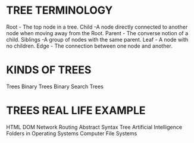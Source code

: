 TREE TERMINOLOGY
========================
Root - The top node in a tree.
Child -A node directly connected to another node when moving away from the Root.
Parent - The converse notion of a child.
Siblings -A group of nodes with the same parent.
Leaf - A node with no children.
Edge - The connection between one node and another.

KINDS OF TREES
===================
Trees
Binary Trees
Binary Search Trees

TREES REAL LIFE EXAMPLE
===========================
HTML DOM
Network Routing
Abstract Syntax Tree
Artificial Intelligence
Folders in Operating Systems
Computer File Systems
